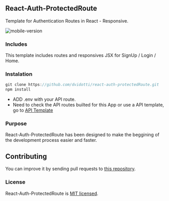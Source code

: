 
## React-Auth-ProtectedRoute

Template for Authentication Routes in React - Responsive.


![mobile-version](https://github.com/dvidotti/react-auth-protectedRoute/Readme/login_mobile.png)

### Includes

This template includes routes and responsives JSX for SignUp / Login / Home.

### Instalation 

```jsx
git clone https://github.com/dvidotti/react-auth-protectedRoute.git
npm install
```
* ADD .env with your API route.
* Need to check the API routes builted for this App or use a API template, go to [API Template](https://github.com/dvidotti/Auth-API)

### Purpose

React-Auth-ProtectedRoute has been designed to make the beggining of the development process easier and faster.

## Contributing

You can improve it by sending pull requests to [this repository](https://github.com/dvidotti/react-auth-protectedRoute.git).


### License

React-Auth-ProtectedRoute is [MIT licensed](./LICENSE).